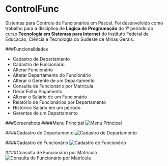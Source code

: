 ControlFunc
===========

Sistemas para Controle de Funcionários em Pascal.
Foi desenvolvido como trabalho para a disciplina de **Lógica de Programação** do 1º período do curso **Tecnologia em Sistemas para Internet** do Instituto Federal de Educação, Ciência e Tecnologia do Sudeste de Minas Gerais.

###Funcionalidades
* Cadastro de Departamento
* Cadastro de Funcionário
*	Alterar Funcionário
*	Alterar Departamento do Funcionário
*	Alterar o Gerente de um Departamento
*	Consulta de Funcionário por Matrícula
*	Gerar Folha Pagamento
*	Alterar o Salário de um Funcionário
*	Relatório de Funcionários por Departamento
*	Histórico Salário em um período
*	Gerentes de um Departamento

###Screenshots
####Menu Principal
![Menu Principal](https://raw.github.com/ArthurAssuncao/ControlFunc/master/screenshots/menu_principal.png)

####Cadastro de Departamento
![Cadastro de Departamento](https://raw.github.com/ArthurAssuncao/ControlFunc/master/screenshots/cadastro_departamento.png)

####Cadastro de Funcionário
![Cadastro de Funcionário](https://raw.github.com/ArthurAssuncao/ControlFunc/master/screenshots/cadastro_funcionario.png)

####Consulta de Funcionário por Matrícula
![Consulta de Funcionário por Matrícula](https://raw.github.com/ArthurAssuncao/ControlFunc/master/screenshots/consulta_funcionario_matricula.png)
